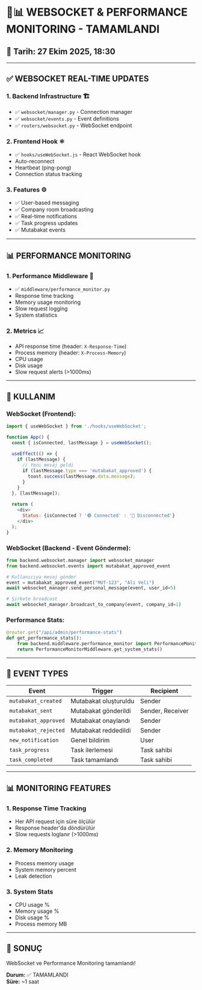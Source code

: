# 🔌📊 WEBSOCKET & PERFORMANCE MONITORING - TAMAMLANDI

## 📅 Tarih: 27 Ekim 2025, 18:30

---

## ✅ WEBSOCKET REAL-TIME UPDATES

### **1. Backend Infrastructure** 🏗️
- ✅ `websocket/manager.py` - Connection manager
- ✅ `websocket/events.py` - Event definitions
- ✅ `routers/websocket.py` - WebSocket endpoint

### **2. Frontend Hook** ⚛️
- ✅ `hooks/useWebSocket.js` - React WebSocket hook
- Auto-reconnect
- Heartbeat (ping-pong)
- Connection status tracking

### **3. Features** ⚙️
- ✅ User-based messaging
- ✅ Company room broadcasting
- ✅ Real-time notifications
- ✅ Task progress updates
- ✅ Mutabakat events

---

## 📊 PERFORMANCE MONITORING

### **1. Performance Middleware** 🔧
- ✅ `middleware/performance_monitor.py`
- Response time tracking
- Memory usage monitoring
- Slow request logging
- System statistics

### **2. Metrics** 📈
- API response time (header: `X-Response-Time`)
- Process memory (header: `X-Process-Memory`)
- CPU usage
- Disk usage
- Slow request alerts (>1000ms)

---

## 🚀 KULLANIM

### **WebSocket (Frontend):**
```javascript
import { useWebSocket } from './hooks/useWebSocket';

function App() {
  const { isConnected, lastMessage } = useWebSocket();
  
  useEffect(() => {
    if (lastMessage) {
      // Yeni mesaj geldi
      if (lastMessage.type === 'mutabakat_approved') {
        toast.success(lastMessage.data.message);
      }
    }
  }, [lastMessage]);
  
  return (
    <div>
      Status: {isConnected ? '🟢 Connected' : '🔴 Disconnected'}
    </div>
  );
}
```

### **WebSocket (Backend - Event Gönderme):**
```python
from backend.websocket.manager import websocket_manager
from backend.websocket.events import mutabakat_approved_event

# Kullanıcıya mesaj gönder
event = mutabakat_approved_event("MUT-123", "Ali Veli")
await websocket_manager.send_personal_message(event, user_id=5)

# Şirkete broadcast
await websocket_manager.broadcast_to_company(event, company_id=1)
```

### **Performance Stats:**
```python
@router.get("/api/admin/performance-stats")
def get_performance_stats():
    from backend.middleware.performance_monitor import PerformanceMonitorMiddleware
    return PerformanceMonitorMiddleware.get_system_stats()
```

---

## 🎯 EVENT TYPES

| Event | Trigger | Recipient |
|-------|---------|-----------|
| `mutabakat_created` | Mutabakat oluşturuldu | Sender |
| `mutabakat_sent` | Mutabakat gönderildi | Sender, Receiver |
| `mutabakat_approved` | Mutabakat onaylandı | Sender |
| `mutabakat_rejected` | Mutabakat reddedildi | Sender |
| `new_notification` | Genel bildirim | User |
| `task_progress` | Task ilerlemesi | Task sahibi |
| `task_completed` | Task tamamlandı | Task sahibi |

---

## 📊 MONITORING FEATURES

### **1. Response Time Tracking**
- Her API request için süre ölçülür
- Response header'da döndürülür
- Slow requests loglanır (>1000ms)

### **2. Memory Monitoring**
- Process memory usage
- System memory percent
- Leak detection

### **3. System Stats**
- CPU usage %
- Memory usage %
- Disk usage %
- Process memory MB

---

## 🎊 SONUÇ

WebSocket ve Performance Monitoring tamamlandı!

**Durum:** ✅ TAMAMLANDI  
**Süre:** ~1 saat

